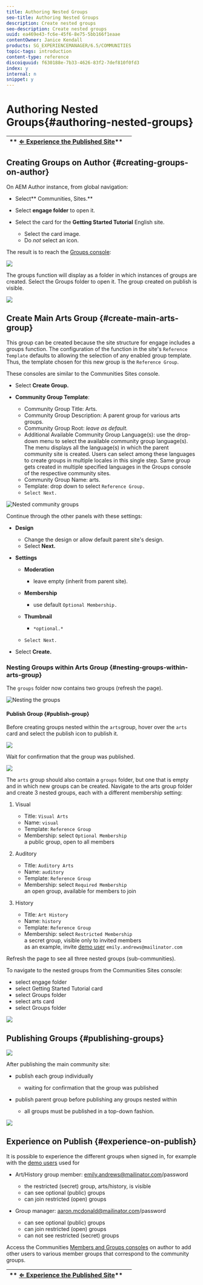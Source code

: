 ```yaml
---
title: Authoring Nested Groups
seo-title: Authoring Nested Groups
description: Create nested groups
seo-description: Create nested groups
uuid: ea469e43-fc6e-45f6-8e75-5bb166f1eaae
contentOwner: Janice Kendall
products: SG_EXPERIENCEMANAGER/6.5/COMMUNITIES
topic-tags: introduction
content-type: reference
discoiquuid: f630188e-7b33-4626-83f2-7def810f0fd3
index: y
internal: n
snippet: y
---
```


# Authoring Nested Groups{#authoring-nested-groups}

| ** [⇐ Experience the Published Site](../../communities/using/published-site.md)** |  |
|---|---|

## Creating Groups on Author {#creating-groups-on-author}

On AEM Author instance, from global navigation:

* Select** Communities, Sites.**
* Select **engage folder** to open it.
* Select the card for the **Getting Started Tutorial** English site.

    * Select the card image.
    * Do *not* select an icon.

The result is to reach the [Groups console](../../communities/using/groups.md):

![](assets/chlimage_1-92.png)

The groups function will display as a folder in which instances of groups are created. Select the Groups folder to open it. The group created on publish is visible.

![](assets/chlimage_1-93.png)

## Create Main Arts Group {#create-main-arts-group}

This group can be created because the site structure for engage includes a groups function. The configuration of the function in the site's `Reference Template` defaults to allowing the selection of any enabled group template. Thus, the template chosen for this new group is the `Reference Group`.

These consoles are similar to the Communities Sites console.

* Select **Create Group.**
* **Community Group Template**:

    * Community Group Title: Arts.
    * Community Group Description: A parent group for various arts groups.
    * Community Group Root: *leave as default.*
    * Additional Available Community Group Language(s): use the drop-down menu to select the available community group language(s). The menu displays all the language(s) in which the parent community site is created. Users can select among these languages to create groups in multiple locales in this single step. Same group gets created in multiple specified languages in the Groups console of the respective community sites.
    * Community Group Name: arts.
    * Template: drop down to select `Reference Group.`
    * `Select Next.`

<!--
Comment Type: annotation
Last Modified By: mgulati
Last Modified Date: 2018-02-20T06:25:21.831-0500
Added "Additional Available Community Group Language(s)" and updated the following image for multi lingual groups. (6.3 and 6.4)
-->

![Nested community groups](assets/parent-to-nestedgroup.png)

Continue through the other panels with these settings:

* **Design**

    * Change the design or allow default parent site's design.
    * Select **Next.**

* **Settings**

    * **Moderation**

        * leave empty (inherit from parent site).

    * **Membership**

        * use default `Optional Membership.`

    * **Thumbnail**

        * `*optional.*`

    * `Select Next.`

* Select **Create.**

### Nesting Groups within Arts Group {#nesting-groups-within-arts-group}

The `groups` folder now contains two groups (refresh the page).

![Nesting the groups](assets/create-community-group.png)

#### Publish Group {#publish-group}

Before creating groups nested within the `arts`group, hover over the `arts` card and select the publish icon to publish it.

![](assets/chlimage_1-94.png)

Wait for confirmation that the group was published.

![](assets/chlimage_1-95.png)

The `arts` group should also contain a `groups` folder, but one that is empty and in which new groups can be created. Navigate to the arts group folder and create 3 nested groups, each with a different membership setting:

1. Visual

    * Title: `Visual Arts`
    * Name: `visual`
    * Template: `Reference Group`
    * Membership: select `Optional Membership`  
      a public group, open to all members

1. Auditory

    * Title: `Auditory Arts`
    * Name: `auditory`
    * Template: `Reference Group`
    * Membership: select `Required Membership`  
      an open group, available for members to join

1. History

    * Title: `Art History`
    * Name: `history`
    * Template: `Reference Group`
    * Membership: select `Restricted Membership`  
      a secret group, visible only to invited members  
      as an example, invite [demo user](/communities/using/tutorials.md#demo-users) `emily.andrews@mailinator.com`

Refresh the page to see all three nested groups (sub-communities).

To navigate to the nested groups from the Communities Sites console:

* select engage folder
* select Getting Started Tutorial card
* select Groups folder
* select arts card
* select Groups folder

![](assets/chlimage_1-96.png)

## Publishing Groups {#publishing-groups}

![](assets/chlimage_1-97.png)

After publishing the main community site:

* publish each group individually

    * waiting for confirmation that the group was published

* publish parent group before publishing any groups nested within

    * all groups must be published in a top-down fashion.

![](assets/chlimage_1-98.png)

## Experience on Publish {#experience-on-publish}

It is possible to experience the different groups when signed in, for example with the [demo users](/communities/using/tutorials.md#demo-users) used for

* Art/History group member: emily.andrews@mailinator.com/password

    * the restricted (secret) group, arts/history, is visible
    * can see optional (public) groups
    * can join restricted (open) groups

* Group manager: aaron.mcdonald@mailinator.com/password

    * can see optional (public) groups
    * can join restricted (open) groups
    * can not see restricted (secret) groups

Access the Communities [Members and Groups consoles](/communities/using/members.md) on author to add other users to various member groups that correspond to the community groups.

| ** [⇐ Experience the Published Site](../../communities/using/published-site.md)** |  |
|---|---|

